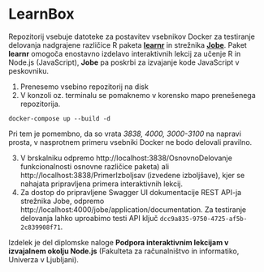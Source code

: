 # LearnBox
Repozitorij vsebuje datoteke za postavitev vsebnikov Docker za testiranje delovanja nadgrajene različice R paketa [**learnr**](https://github.com/tadson10/learnr) in strežnika [**Jobe**](https://github.com/tadson10/jobe). Paket **learnr** omogoča enostavno izdelavo interaktivnih lekcij za učenje R in Node.js (JavaScript), **Jobe** pa poskrbi za izvajanje kode JavaScript v peskovniku.

1. Prenesemo vsebino repozitorij na disk
2. V konzoli oz. terminalu se pomaknemo v korensko mapo prenešenega repozitorija.
```
docker-compose up --build -d
```
Pri tem je pomembno, da so vrata *3838, 4000, 3000-3100* na napravi prosta, v nasprotnem primeru vsebniki Docker ne bodo delovali pravilno.

3. V brskalniku odpremo http://localhost:3838/OsnovnoDelovanje funkcionalnosti osnovne različice paketa) ali http://localhost:3838/PrimerIzboljsav (izvedene izboljšave), kjer se nahajata pripravljena primera interaktivnih lekcij.
4. Za dostop do pripravljene Swagger UI dokumentacije REST API-ja strežnika Jobe, odpremo http://localhost:4000/jobe/application/documentation. Za testiranje delovanja lahko uproabimo testi API ključ `dcc9a835-9750-4725-af5b-2c839908f71`.

Izdelek je del diplomske naloge **Podpora interaktivnim lekcijam v izvajalnem okolju Node.js** (Fakulteta za računalništvo in informatiko, Univerza v Ljubljani).